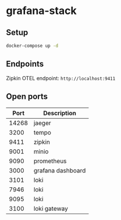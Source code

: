 # grafana-stack

## Setup

```bash
docker-compose up -d
```

## Endpoints

Zipkin OTEL endpoint:
`http://localhost:9411`

## Open ports
| Port  | Description       |
|-------|-------------------|
| 14268 | jaeger            |
| 3200  | tempo             |
| 9411  | zipkin            |
| 9001  | minio             |
| 9090  | prometheus        |
| 3000  | grafana dashboard |
| 3101  | loki              |
| 7946  | loki              |
| 9095  | loki              |
| 3100  | loki gateway      |
